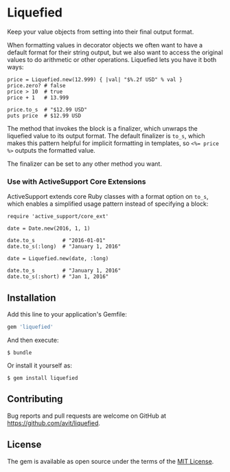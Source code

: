 # Liquefied

Keep your value objects from setting into their final output format.

When formatting values in decorator objects we often want to have a default
format for their string output, but we also want to access the original values
to do arithmetic or other operations. Liquefied lets you have it both ways:

```
price = Liquefied.new(12.999) { |val| "$%.2f USD" % val }
price.zero? # false
price > 10  # true 
price + 1   # 13.999

price.to_s  # "$12.99 USD"
puts price  # $12.99 USD 
```

The method that invokes the block is a finalizer, which unwraps the liquefied
value to its output format. The default finalizer is `to_s`, which makes this
pattern helpful for implicit formatting in templates, so `<%= price %>`
outputs the formatted value.

The finalizer can be set to any other method you want. 

### Use with ActiveSupport Core Extensions

ActiveSupport extends core Ruby classes with a format option on `to_s`, which
enables a simplified usage pattern instead of specifying a block:

```
require 'active_support/core_ext'

date = Date.new(2016, 1, 1)

date.to_s         # "2016-01-01"
date.to_s(:long)  # "January 1, 2016"

date = Liquefied.new(date, :long)

date.to_s         # "January 1, 2016"
date.to_s(:short) # "Jan 1, 2016"
```

## Installation

Add this line to your application's Gemfile:

```ruby
gem 'liquefied'
```

And then execute:

    $ bundle

Or install it yourself as:

    $ gem install liquefied

## Contributing

Bug reports and pull requests are welcome on GitHub at
https://github.com/avit/liquefied.

## License

The gem is available as open source under the terms of the [MIT License](http://opensource.org/licenses/MIT).

